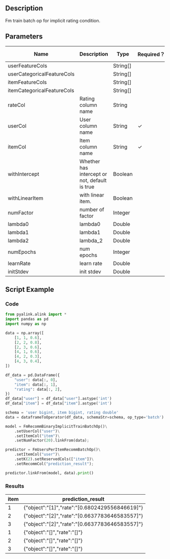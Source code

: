 ## Description
Fm train batch op for implicit rating condition.

## Parameters
| Name | Description | Type | Required？ | Default Value |
| --- | --- | --- | --- | --- |
| userFeatureCols |  | String[] |  | [] |
| userCategoricalFeatureCols |  | String[] |  | [] |
| itemFeatureCols |  | String[] |  | [] |
| itemCategoricalFeatureCols |  | String[] |  | [] |
| rateCol | Rating column name | String |  | null |
| userCol | User column name | String | ✓ |  |
| itemCol | Item column name | String | ✓ |  |
| withIntercept | Whether has intercept or not, default is true | Boolean |  | true |
| withLinearItem | with linear item. | Boolean |  | true |
| numFactor | number of factor | Integer |  | 10 |
| lambda0 | lambda0 | Double |  | 0.0 |
| lambda1 | lambda1 | Double |  | 0.0 |
| lambda2 | lambda_2 | Double |  | 0.0 |
| numEpochs | num epochs | Integer |  | 10 |
| learnRate | learn rate | Double |  | 0.01 |
| initStdev | init stdev | Double |  | 0.05 |

## Script Example
### Code

```python
from pyalink.alink import *
import pandas as pd
import numpy as np

data = np.array([
    [1, 1, 0.6],
    [2, 2, 0.8],
    [2, 3, 0.6],
    [4, 1, 0.6],
    [4, 2, 0.3],
    [4, 3, 0.4],
])

df_data = pd.DataFrame({
    "user": data[:, 0],
    "item": data[:, 1],
    "rating": data[:, 2],
})
df_data["user"] = df_data["user"].astype('int')
df_data["item"] = df_data["item"].astype('int')

schema = 'user bigint, item bigint, rating double'
data = dataframeToOperator(df_data, schemaStr=schema, op_type='batch')

model = FmRecommBinaryImplicitTrainBatchOp()\
    .setUserCol("user")\
    .setItemCol("item")\
    .setNumFactor(20).linkFrom(data);

predictor = FmUsersPerItemRecommBatchOp()\
    .setItemCol("user")\
    .setK(2).setReservedCols(["item"])\
    .setRecommCol("prediction_result");

predictor.linkFrom(model, data).print()
```

### Results
item|	prediction_result
----|-----
1|{"object":"[1]","rate":"[0.6802429556846619]"}
2|{"object":"[2]","rate":"[0.6637783646583557]"}
3|{"object":"[2]","rate":"[0.6637783646583557]"}
1|	{"object":"[]","rate":"[]"}
2|  {"object":"[]","rate":"[]"}
3|	{"object":"[]","rate":"[]"}
